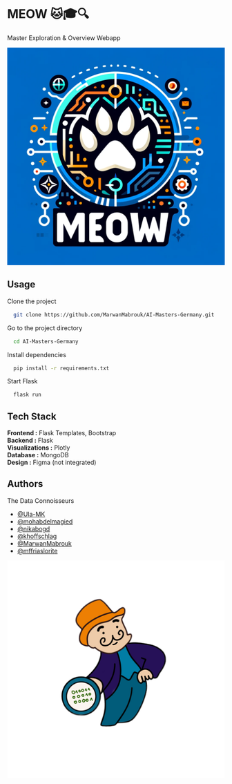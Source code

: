 
# MEOW 🐱🎓🔍
Master Exploration & Overview Webapp


![Logo](project_logo.png)

## Usage

Clone the project

```bash
  git clone https://github.com/MarwanMabrouk/AI-Masters-Germany.git
```

Go to the project directory

```bash
  cd AI-Masters-Germany
```

Install dependencies

```bash
  pip install -r requirements.txt
```

Start Flask

```bash
  flask run
```


## Tech Stack


**Frontend :** Flask Templates, Bootstrap\
**Backend :** Flask\
**Visualizations :** Plotly\
**Database :** MongoDB\
**Design :** Figma (not integrated)



## Authors
The Data Connoisseurs
- [@Ula-MK](https://github.com/Ula-MK)
- [@mohabdelmagied](https://github.com/mohabdelmagied)
- [@nikabogd](https://github.com/nikabogd)
- [@khoffschlag](https://github.com/khoffschlag)
- [@MarwanMabrouk](https://github.com/MarwanMabrouk)
- [@mffriaslorite](https://github.com/mffriaslorite)


![Logo](group_logo.png)
